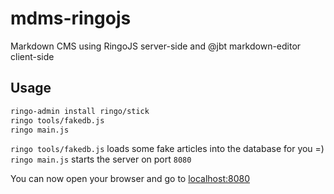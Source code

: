 mdms-ringojs
============

Markdown CMS using RingoJS server-side and @jbt markdown-editor client-side

## Usage
```sh
ringo-admin install ringo/stick
ringo tools/fakedb.js
ringo main.js
```

`ringo tools/fakedb.js` loads some fake articles into the database for you =)  
`ringo main.js` starts the server on port `8080`  

You can now open your browser and go to [localhost:8080](http://localhost:8080)
